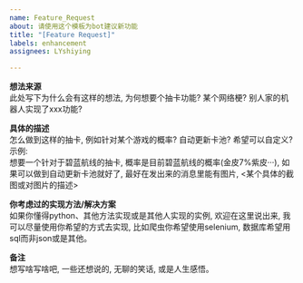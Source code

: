 ```yaml
---
name: Feature_Request
about: 请使用这个模板为bot建议新功能
title: "[Feature Request]"
labels: enhancement
assignees: LYshiying

---
```


**想法来源**  
此处写下为什么会有这样的想法, 为何想要个抽卡功能? 某个网络梗? 别人家的机器人实现了xxx功能?

**具体的描述**  
怎么做到这样的抽卡, 例如针对某个游戏的概率? 自动更新卡池? 希望可以自定义?  
示例:  
想要一个针对于碧蓝航线的抽卡, 概率是目前碧蓝航线的概率(金皮7%紫皮···), 如果可以做到自动更新卡池就好了, 最好在发出来的消息里能有图片, <某个具体的截图或对图片的描述>

**你考虑过的实现方法/解决方案**  
如果你懂得python、其他方法实现或是其他人实现的实例, 欢迎在这里说出来, 我可以尽量使用你希望的方式去实现, 比如爬虫你希望使用selenium, 数据库希望用sql而非json或是其他。

**备注**  
想写啥写啥吧, 一些还想说的, 无聊的笑话, 或是人生感悟。
